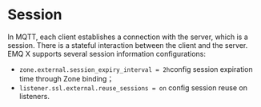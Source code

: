 # Session


In MQTT, each client establishes a connection with the server, which is a session. There is a stateful interaction between the client and the server. EMQ X supports several session information configurations:


- `zone.external.session_expiry_interval = 2h`config session expiration time through Zone binding；
- `listener.ssl.external.reuse_sessions = on` config session reuse on listeners.

